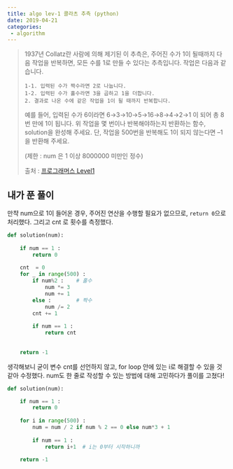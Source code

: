 ```yaml
---
title: algo lev-1 콜라츠 추측 (python)
date: 2019-04-21
categories:
 - algorithm
---
```




> 1937년 Collatz란 사람에 의해 제기된 이 추측은, 주어진 수가 1이 될때까지 다음 작업을 반복하면, 모든 수를 1로 만들 수 있다는 추측입니다. 작업은 다음과 같습니다.
>
> ```
> 1-1. 입력된 수가 짝수라면 2로 나눕니다. 
> 1-2. 입력된 수가 홀수라면 3을 곱하고 1을 더합니다.
> 2. 결과로 나온 수에 같은 작업을 1이 될 때까지 반복합니다.
> ```
>
> 예를 들어, 입력된 수가 6이라면 6→3→10→5→16→8→4→2→1 이 되어 총 8번 만에 1이 됩니다. 위 작업을 몇 번이나 반복해야하는지 반환하는 함수, solution을 완성해 주세요. 단, 작업을 500번을 반복해도 1이 되지 않는다면 –1을 반환해 주세요.
>
> (제한 : num 은 1 이상 8000000 미만인 정수)
>
> 
>
> 출처 : [프로그래머스 Level1](https://programmers.co.kr/learn/challenges?tab=all_challenges)





## 내가 푼 풀이

 

만챡 num으로 1이 들어온 경우, 주어진 연산을 수행할 필요가 없으므로, `return 0`으로 처리했다. 그리고 cnt 로 횟수를 측정했다.

```python
def solution(num):
 
    if num == 1 :
        return 0
    
    cnt  = 0
    for _ in range(500) :
        if num%2 :    # 홀수 
            num *= 3
            num += 1
        else :        # 짝수
            num /= 2
        cnt += 1
        
        if num == 1 :
            return cnt
        
    
    return -1
```





생각해보니 굳이 변수 cnt를 선언하지 않고, for loop 안에 있는 i로 해결할 수 있을 것 같아 수정했다. num도 한 줄로 작성할 수 있는 방법에 대해 고민하다가 풀이를 고쳤다!

```python
def solution(num):

    if num == 1 :
        return 0
    
    for i in range(500) :
        num = num / 2 if num % 2 == 0 else num*3 + 1
    
        if num == 1 :
            return i+1  # i는 0부터 시작하니까
        
    return -1
```

